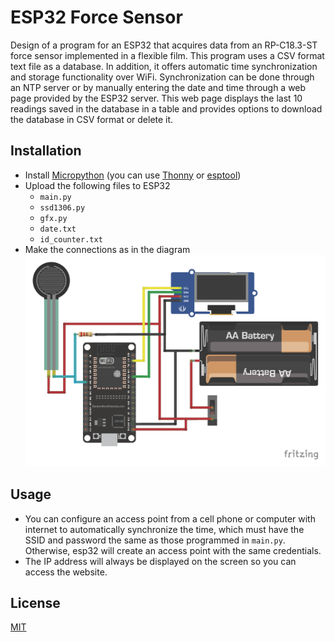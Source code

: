 # ESP32 Force Sensor

Design of a program for an ESP32 that acquires data from an RP-C18.3-ST force sensor implemented in a flexible film. This program uses a CSV format text file as a database. In addition, it offers automatic time synchronization and storage functionality over WiFi. Synchronization can be done through an NTP server or by manually entering the date and time through a web page provided by the ESP32 server. This web page displays the last 10 readings saved in the database in a table and provides options to download the database in CSV format or delete it.

## Installation

* Install [Micropython](https://micropython.org/download/ESP32_GENERIC/) (you can use [Thonny](https://thonny.org/) or [esptool](https://pypi.org/project/esptool/))
* Upload the following files to ESP32
  * ```main.py```
  * ```ssd1306.py```
  * ```gfx.py```
  * ```date.txt```
  * ```id_counter.txt```
* Make the connections as in the diagram
![Sketch](https://github.com/AlexXGAV/ESP32-Force-Sensor/blob/main/images/sketch.png?raw=true)

## Usage

* You can configure an access point from a cell phone or computer with internet to automatically synchronize the time, which must have the SSID and password the same as those programmed in ```main.py```.
Otherwise, esp32 will create an access point with the same credentials.
* The IP address will always be displayed on the screen so you can access the website.

## License

[MIT](https://choosealicense.com/licenses/mit/)

